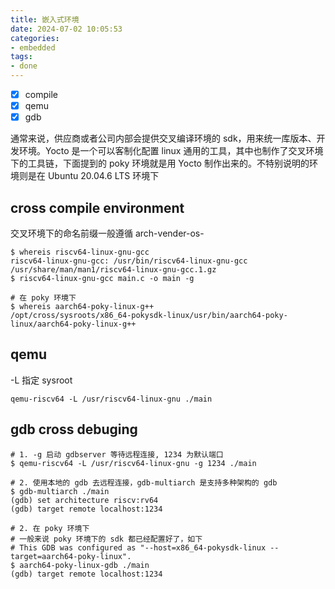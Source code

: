 ```yaml
---
title: 嵌入式环境
date: 2024-07-02 10:05:53
categories:
- embedded
tags:
- done
---
```


- [x] compile
- [x] qemu
- [x] gdb

<!-- more -->

通常来说，供应商或者公司内部会提供交叉编译环境的 sdk，用来统一库版本、开发环境。Yocto 是一个可以客制化配置 linux 通用的工具，其中也制作了交叉环境下的工具链，下面提到的 poky 环境就是用 Yocto 制作出来的。不特别说明的环境则是在 Ubuntu 20.04.6 LTS 环境下

## cross compile environment

交叉环境下的命名前缀一般遵循 arch-vender-os-

``` shell
$ whereis riscv64-linux-gnu-gcc
riscv64-linux-gnu-gcc: /usr/bin/riscv64-linux-gnu-gcc /usr/share/man/man1/riscv64-linux-gnu-gcc.1.gz
$ riscv64-linux-gnu-gcc main.c -o main -g

# 在 poky 环境下
$ whereis aarch64-poky-linux-g++
/opt/cross/sysroots/x86_64-pokysdk-linux/usr/bin/aarch64-poky-linux/aarch64-poky-linux-g++
```

## qemu

-L 指定 sysroot

``` shell
qemu-riscv64 -L /usr/riscv64-linux-gnu ./main
```

## gdb cross debuging

``` shell
# 1. -g 启动 gdbserver 等待远程连接, 1234 为默认端口
$ qemu-riscv64 -L /usr/riscv64-linux-gnu -g 1234 ./main

# 2. 使用本地的 gdb 去远程连接，gdb-multiarch 是支持多种架构的 gdb
$ gdb-multiarch ./main
(gdb) set architecture riscv:rv64
(gdb) target remote localhost:1234

# 2. 在 poky 环境下
# 一般来说 poky 环境下的 sdk 都已经配置好了，如下
# This GDB was configured as "--host=x86_64-pokysdk-linux --target=aarch64-poky-linux".
$ aarch64-poky-linux-gdb ./main
(gdb) target remote localhost:1234
```
